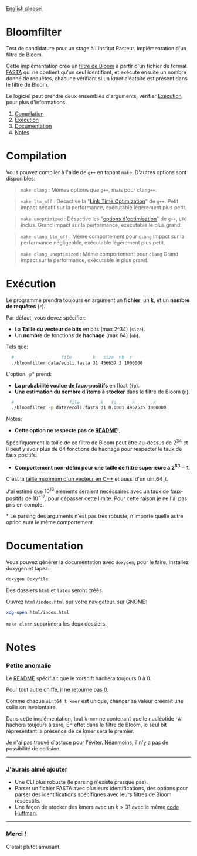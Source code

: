 [English please!](https://github.com/CTM1/bloomfilter)
# Bloomfilter
Test de candidature pour un stage à l'Institut Pasteur. Implémentation d'un filtre de Bloom.

Cette implémentation crée un [filtre de Bloom](https://fr.wikipedia.org/wiki/Filtre_de_Bloom) 
à partir d'un fichier de format [FASTA](https://fr.wikipedia.org/wiki/FASTA_(format_de_fichier)) 
qui ne contient qu'un seul identifiant, 
et exécute ensuite un nombre donné de requêtes, chacune vérifiant 
si un kmer aléatoire est présent dans le filtre de Bloom.

Le logiciel peut prendre deux ensembles d'arguments, vérifier [Exécution](#exécution) pour plus d'informations.

1. [Compilation](#compilation)
2. [Exécution](#exécution)
3. [Documentation](#documentation)
4. [Notes](#notes)

# Compilation
Vous pouvez compiler à l'aide de `g++` en tapant `make`. D'autres options sont disponibles:

> `make clang` :
    Mêmes options que `g++`, mais pour `clang++`.

> `make lto_off` :
    Désactive la "[Link Time Optimization](https://gcc.gnu.org/wiki/LinkTimeOptimization)" de `g++`.
    Petit impact négatif sur la performance, exécutable légèrement plus petit.

> `make unoptimized` :
    Désactive les "[options d'optimisation](https://gcc.gnu.org/onlinedocs/gcc/Optimize-Options.html)" de `g++`, `LTO` inclus.
    Grand impact sur la performance, exécutable le plus grand.

> `make clang_lto_off` :
    Même comportement pour `clang`
    Impact sur la performance négligeable, exécutable légèrement plus petit.

> `make clang_unoptimized` :
    Même comportement pour `clang`
    Grand impact sur la performance, exécutable le plus grand.

# Exécution

Le programme prendra toujours en argument un **fichier**, un **k**, et un **nombre de requêtes** (`r`). 

Par défaut, vous devez spécifier:

- La **Taille du vecteur de bits** en bits (max 2^34) (`size`).
- Un **nombre** de fonctions de **hachage** (max 64) (`nh`).

Tels que:
```bash
  #                  file        k   size  nh  r
  ./bloomfilter data/ecoli.fasta 31 456637 3 1000000
```

L'option `-p`\* prend:
- **La probabilité voulue de faux-positifs** en float (`fp`).
- **Une estimation du nombre d'items à stocker** dans le filtre de Bloom (`n`).

```bash
  #                     file        k   fp      n       r 
  ./bloomfilter -p data/ecoli.fasta 31 0.0001 4967535 1000000
```
Notes: 
- **Cette option ne respecte pas ce [README](https://github.com/yoann-dufresne/bloomtest/)!**,

Spécifiquement la taille de ce filtre de Bloom peut être au-dessus de $2^{34}$ et il peut y avoir
plus de 64 fonctions de hachage pour respecter le taux de faux positifs.

- **Comportement non-défini pour une taille de filtre supérieure à $2^{63} - 1$**. 

C'est la [taille maximum d'un vecteur en C++](https://en.cppreference.com/w/c/types/size_t) et
aussi d'un uint64_t.

J'ai estimé que $10^{13}$ éléments seraient necéssaires avec un taux de faux-positifs de $10^{-17}$, 
pour dépasser cette limite. Pour cette raison je ne l'ai pas pris en compte.


\* Le parsing des arguments n'est pas très robuste, n'importe quelle autre option aura le même comportement.

# Documentation

Vous pouvez générer la documentation avec `doxygen`, pour le faire, installez doxygen et tapez:

```bash
doxygen Doxyfile
```
Des dossiers `html` et `latex` seront créés.

Ouvrez `html/index.html` sur votre navigateur. sur GNOME:

```bash
xdg-open html/index.html
```

`make clean` supprimera les deux dossiers.

# Notes

### Petite anomalie
Le [README](https://github.com/yoann-dufresne/bloomtest/) spécifiait que le xorshift
hachera toujours 0 à 0. 

Pour tout autre chiffe, [il ne retourne pas 0](https://stackoverflow.com/questions/44753463/can-xorshift-return-zero).

Comme chaque `uint64_t kmer` est unique, changer sa valeur créerait une collision involontaire.

Dans cette implémentation, tout `k-mer` ne contenant que le nucléotide `'A'` hachera toujours à zéro,
En effet dans le filtre de Bloom, le seul bit répresentant la présence de ce kmer sera le premier.

Je n'ai pas trouvé d'astuce pour l'éviter. Néanmoins,
il n'y a pas de possibilité de collision.

---

### J'aurais aimé ajouter
- Une CLI plus robuste (le parsing n'existe presque pas).
- Parser un fichier FASTA avec plusieurs identifications, des options pour parser des identifications spécifiques avec leurs filtres de Bloom respectifs.
- Une façon de stocker des kmers avec un $k > 31$ avec le même [code Huffman](https://fr.wikipedia.org/wiki/Codage_de_Huffman).

---
### Merci !
C'était plutôt amusant.